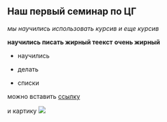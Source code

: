 ## Наш первый семинар по ЦГ

*мы научились использовать курсив*
_и еще курсив_

**научились писать жирный теекст**
__очень жирный__

+ научились
* делать
- списки

можно вставить [ссылку](https://ru.wikipedia.org/wiki/%D0%97%D0%B0%D0%B3%D0%BB%D0%B0%D0%B2%D0%BD%D0%B0%D1%8F_%D1%81%D1%82%D1%80%D0%B0%D0%BD%D0%B8%D1%86%D0%B0)

и картику ![](https://www.motto.net.ua/pic/201301/1600x1200/motto.net.ua-48731.jpg)

